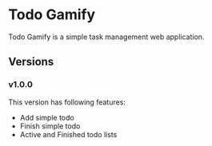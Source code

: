 # Todo Gamify

Todo Gamify is a simple task management web application.

## Versions

### v1.0.0

This version has following features:
 * Add simple todo
 * Finish simple todo
 * Active and Finished todo lists